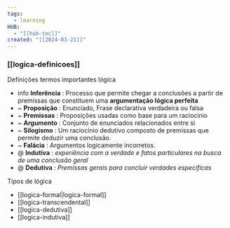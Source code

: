 ```yaml
---
tags:
  - learning
HUB:
  - "[[hub-tec]]"
created: "[[2024-03-21]]"
---
```

### [[logica-definicoes]]

Definições termos importantes lógica

- info **Inferência** : Processo que permite chegar a conclusões a partir de premissas que constituem uma **argumentação lógica perfeita**
- ~ **Proposição** : Enunciado, Frase declarativa verdadeira ou falsa
- ~ **Premissas** : Proposições usadas como base para um raciocínio 
- ~ **Argumento** : Conjunto de enunciados relacionados entre si
- ~ **Silogismo** : Um raciocínio dedutivo composto de premissas que permite deduzir uma conclusão.
- ~ **Falácia** : Argumentos logicamente incorretos.
- @ **Indutiva** : *experiência com a verdade e fatos particulares na busca de uma conclusão geral*
- @ **Dedutiva** : *Premissas gerais para concluir verdades específicas*

Tipos de lógica
- [[logica-formal|logica-formal]]
- [[logica-transcendental]]
- [[logica-dedutiva]]
- [[logica-indutiva]]

